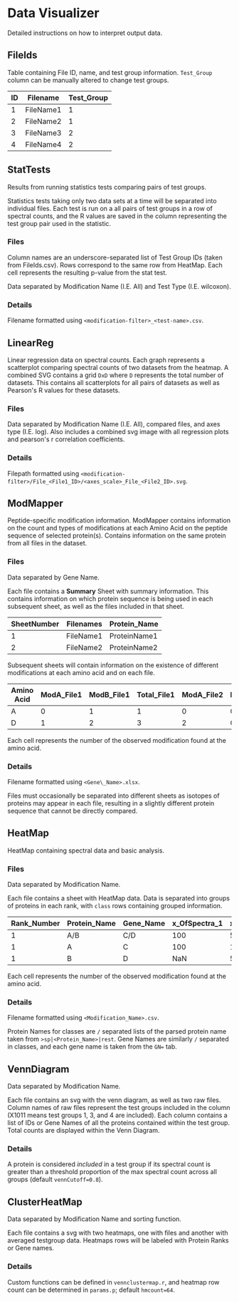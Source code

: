 # Data Visualizer

Detailed instructions on how to interpret output data.

## FileIds

Table containing File ID, name, and test group information. `Test_Group` column can be manually altered to change test groups.

| ID | Filename  | Test\_Group |
|----|-----------|-------------|
| 1  | FileName1 | 1           |
| 2  | FileName2 | 1           |
| 3  | FileName3 | 2           |
| 4  | FileName4 | 2           |

## StatTests

Results from running statistics tests comparing pairs of test groups.

Statistics tests taking only two data sets at a time will be separated into individual files. Each test is run on a all pairs of test groups in a row of spectral counts, and the R values are saved in the column representing the test group pair used in the statistic.

### Files

Column names are an underscore-separated list of Test Group IDs (taken from FileIds.csv). Rows correspond to the same row from HeatMap. Each cell represents the resulting p-value from the stat test.

Data separated by Modification Name (I.E. All) and  Test Type (I.E. wilcoxon).


### Details

Filename formatted using `<modification-filter>_<test-name>.csv`.

## LinearReg

Linear regression data on spectral counts. Each graph represents a scatterplot comparing spectral counts of two datasets from the heatmap. A combined SVG contains a grid `DxD` where `D` represents the total number of datasets. This contains all scatterplots for all pairs of datasets as well as Pearson's R values for these datasets.

### Files

Data separated by Modification Name (I.E. All), compared files, and axes type (I.E. log). Also includes a combined svg image with all regression plots and pearson's r correlation coefficients.

### Details

Filepath formatted using `<modification-filter>/File_<File1_ID>/<axes_scale>_File_<File2_ID>.svg`.

## ModMapper

Peptide-specific modification information. ModMapper contains information on the count and types of modifications at each Amino Acid on the peptide sequence of selected protein(s). Contains information on the same protein from all files in the dataset.

### Files

Data separated by Gene Name.

Each file contains a **Summary** Sheet with summary information. This contains information on which protein sequence is being used in each subsequent sheet, as well as the files included in that sheet.

| SheetNumber | Filenames | Protein\_Name |
|-------------|-----------|---------------|
| 1           | FileName1 | ProteinName1  |
| 2           | FileName2 | ProteinName2  |

Subsequent sheets will contain information on the existence of different modifications at each amino acid and on each file.

| Amino Acid | ModA\_File1 | ModB\_File1 | Total\_File1 | ModA\_File2 | ModB\_File2 | Total\_File2 | ... |
|------------|-------------|-------------|--------------|-------------|-------------|--------------|-----|
| A          | 0           | 1           | 1            | 0           | 0           | 0            | ... |
| D          | 1           | 2           | 3            | 2           | 0           | 2            | ... |

Each cell represents the number of the observed modification found at the amino acid.

### Details

Filename formatted using `<Gene\_Name>.xlsx`.

Files must occasionally be separated into different sheets as isotopes of proteins may appear in each file, resulting in a slightly different protein sequence that cannot be directly compared.

## HeatMap

HeatMap containing spectral data and basic analysis.

### Files

Data separated by Modification Name.

Each file contains a sheet with HeatMap data. Data is separated into groups of proteins in each rank, with `class` rows containing grouped information.

| Rank\_Number | Protein\_Name | Gene\_Name | x\_OfSpectra\_1 | x\_OfSpectra\_2 | max\_x\_OfSpectra | x\_AA\_sInProtein | Contaminant | Row\_Type |
|--------------|---------------|------------|-----------------|-----------------|-------------------|-------------------|-------------|-----------|
| 1            | A/B           | C/D        | 100             | 51              | 100               | 987               | 0           | 1         |
| 1            | A             | C          | 100             | 1               | 100               | 975               | 0           | 0         |
| 1            | B             | D          | NaN             | 50              | 50                | 987               | 0           | 0         |

Each cell represents the number of the observed modification found at the amino acid.

### Details

Filename formatted using `<Modification_Name>.csv`.

Protein Names for classes are `/` separated lists of the parsed protein name taken from `>sp|<Protein_Name>|rest`.
Gene Names are similarly `/` separated in classes, and each gene name is taken from the `GN=` tab.

## VennDiagram

Data separated by Modification Name.

Each file contains an svg with the venn diagram, as well as two raw files. Column names of raw files represent the test groups included in the column (X1011 means test groups 1, 3, and 4 are included). Each column contains a list of IDs or Gene Names of all the proteins contained within the test group. Total counts are displayed within the Venn Diagram.

### Details

A protein is considered *included* in a test group if its spectral count is greater than a threshold proportion of the max spectral count across all groups (default `vennCutoff=0.8`).

## ClusterHeatMap

Data separated by Modification Name and sorting function.

Each file contains a svg with two heatmaps, one with files and another with averaged testgroup data. Heatmaps rows will be labeled with Protein Ranks or Gene names.

### Details

Custom functions can be defined in `vennclustermap.r`, and heatmap row count can be determined in `params.p`; default `hmcount=64`.